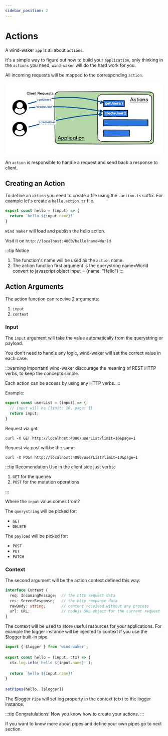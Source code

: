 ```yaml
---
sidebar_position: 2
---
```

# Actions

A wind-waker `app` is all about `actions`.

It's a simple way to figure out how to build your `application`, 
only thinking in the `actions` you need, `wind-waker` will do the hard work for you.

All incoming requests will be mapped to the corresponding `action`.


![actions](./wind-waker-actions.png)

An `action` is responsible to handle a request and send back a response to client.

## Creating an Action

To define an `action` you need to create a file using the `.action.ts` suffix.
For example let's create a `hello.action.ts` file.

```typescript title="hello.action.ts"
export const hello = (input) => {
  return `hello ${input.name}!`
}
```

`Wind Waker` will load and publish the hello action.

Visit it on `http://localhost:4000/hello?name=World`


:::tip Notice
1. The function's name will be used as the `action` name.
2. The action function first argument is the querystring name=World convert to javascript object input = {name: "Hello"}
:::


## Action Arguments

The action function can receive 2 arguments:
1. `input`
2. `context`

### Input

The `input` argument will take the value automatically from the querystring or payload.

You don't need to handle any logic, wind-waker will set the correct value in each case.

:::warning Important!
wind-waker discourage the meaning of REST HTTP verbs, to keep the concepts simple.

Each action can be access by using any HTTP verbs.
:::

Example:

```typescript title="user-list.action.ts"
export const userList = (input) => {
  // input will be {limit: 10, page: 1}
  return input;
}
```

Request via get:
```shell
curl -X GET http://localhost:4000/userList?limit=10&page=1 
```

Request via post will be the same:
```shell
curl -X POST http://localhost:4000/userList?limit=10&page=1 
```

:::tip Recomendation
Use in the client side just verbs:
1. `GET` for the queries
2. `POST` for the mutation operations


:::

Where the `input` value comes from?

The `querystring` will be picked for:
- `GET`
- `DELETE`

The `payload` will be picked for:
- `POST`
- `PUT`
- `PATCH`





### Context

The second argument will be the action context defined this way:

```typescript
interface Context {
  req: IncomingMessage;  // the http request data
  res: ServerResponse;   // the http response data
  rawBody: string;       // content received without any process
  url: URL;              // nodejs URL object for the current request
}
```

The context will be used to store useful resources for your applications. For example the logger instance will be injected to context if you use the $logger built-in pipe.

```typescript title="hello.action.ts"
import { $logger } from 'wind-waker';

export const hello = (input, ctx) => {
  ctx.log.info(`hello ${input.name}!`);
  
  return `hello ${input.name}!`
}

setPipes(hello, [$logger])
```

The $logger `Pipe` will set log property in the context (ctx) to the logger instance.

:::tip Congratulations!
Now you know how to create your actions.
:::

If you want to know more about pipes and define your own pipes go to next section.
